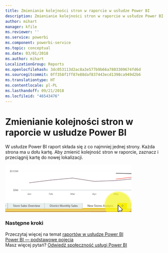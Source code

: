```yaml
---
title: Zmienianie kolejności stron w raporcie w usłudze Power BI
description: Zmienianie kolejności stron w raporcie w usłudze Power BI i programie Power BI Desktop
author: mihart
manager: kfile
ms.reviewer: ''
ms.service: powerbi
ms.component: powerbi-service
ms.topic: conceptual
ms.date: 03/01/2018
ms.author: mihart
LocalizationGroup: Reports
ms.openlocfilehash: 3dc053113d2ac8a3e577b9b66a7803309674fd6d
ms.sourcegitcommit: 0ff358f1ff87e88daf837443ecd1398ca949d2b6
ms.translationtype: HT
ms.contentlocale: pl-PL
ms.lasthandoff: 09/21/2018
ms.locfileid: "46543476"
---
```

# <a name="reorder-pages-in-a-report-in-power-bi"></a>Zmienianie kolejności stron w raporcie w usłudze Power BI
W usłudze Power BI raport składa się z co najmniej jednej strony.  Każda strona ma u dołu kartę.  Aby zmienić kolejność stron w raporcie, zaznacz i przeciągnij kartę do nowej lokalizacji.

![wideo](media/service-report-reorder-pages/reorder.gif)

### <a name="next-steps"></a>Następne kroki
Przeczytaj więcej na temat [raportów w usłudze Power BI](consumer/end-user-reports.md)  
[Power BI — podstawowe pojęcia](consumer/end-user-basic-concepts.md)  
Masz więcej pytań? [Odwiedź społeczność usługi Power BI](http://community.powerbi.com/)

